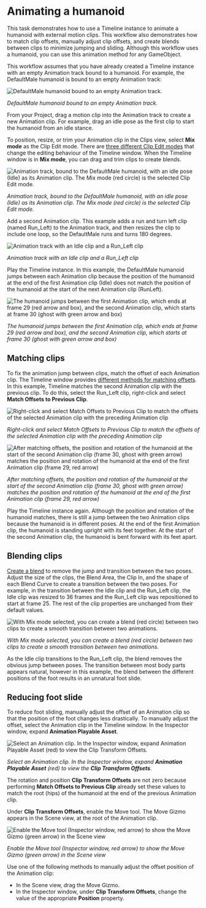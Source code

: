 # Animating a humanoid

This task demonstrates how to use a Timeline instance to animate a humanoid with external motion clips. This workflow also demonstrates how to match clip offsets, manually adjust clip offsets, and create blends between clips to minimize jumping and sliding. Although this workflow uses a humanoid, you can use this animation method for any GameObject.

This workflow assumes that you have already created a Timeline instance with an empty Animation track bound to a humanoid. For example, the DefaultMale humanoid is bound to an empty Animation track:

![DefaultMale humanoid bound to an empty Animation track.](images/timeline_humanoid_start.png)

_DefaultMale humanoid bound to an empty Animation track._

From your Project, drag a motion clip into the Animation track to create a new Animation clip. For example, drag an idle pose as the first clip to start the humanoid from an idle stance. 

To position, resize, or trim your Animation clip in the Clips view, select **Mix mode** as the Clip Edit mode. There are [three different Clip Edit modes](clp_about.md) that change the editing behaviour of the Timeline window. When the Timeline window is in **Mix mode**, you can drag and trim clips to create blends.

![Animation track, bound to the DefaultMale humanoid, with an idle pose (Idle) as its Animation clip. The Mix mode (red circle) is the selected Clip Edit mode.](images/timeline_humanoid_idle.png)

_Animation track, bound to the DefaultMale humanoid, with an idle pose (Idle) as its Animation clip. The Mix mode (red circle) is the selected Clip Edit mode._

Add a second Animation clip. This example adds a run and turn left clip (named Run_Left)  to the Animation track, and then resizes the clip to include one loop, so the DefaultMale runs and turns 180 degrees.

![Animation track with an Idle clip and a Run_Left clip](images/timeline_humanoid_runleft.png)

_Animation track with an Idle clip and a Run_Left clip_

Play the Timeline instance. In this example, the DefaultMale humanoid jumps between each Animation clip because the position of the humanoid at the end of the first Animation clip (Idle) does not match the position of the humanoid at the start of the next Animation clip (RunLeft).

![The humanoid jumps between the first Animation clip, which ends at frame 29 (red arrow and box), and the second Animation clip, which starts at frame 30 (ghost with green arrow and box)](images/timeline_humanoid_before_match.png)

_The humanoid jumps between the first Animation clip, which ends at frame 29 (red arrow and box), and the second Animation clip, which starts at frame 30 (ghost with green arrow and box)_

## Matching clips

To fix the animation jump between clips, match the offset of each Animation clip. The Timeline window provides [different methods for matching offsets](clp_match.md). In this example, Timeline matches the second Animation clip with the previous clip. To do this, select the Run_Left clip, right-click and select **Match Offsets to Previous Clip**.

![Right-click and select Match Offsets to Previous Clip to match the offsets of the selected Animation clip with the preceding Animation clip](images/timeline_humanoid_match_menu.png)

_Right-click and select Match Offsets to Previous Clip to match the offsets of the selected Animation clip with the preceding Animation clip_

![After matching offsets, the position and rotation of the humanoid at the start of the second Animation clip (frame 30, ghost with green arrow) matches the position and rotation of the humanoid at the end of the first Animation clip (frame 29, red arrow)](images/timeline_humanoid_after_match.png)

_After matching offsets, the position and rotation of the humanoid at the start of the second Animation clip (frame 30, ghost with green arrow) matches the position and rotation of the humanoid at the end of the first Animation clip (frame 29, red arrow)_

Play the Timeline instance again. Although the position and rotation of the humanoid matches, there is still a jump between the two Animation clips because the humanoid is in different poses. At the end of the first Animation clip, the humanoid is standing upright with its feet together. At the start of the second Animation clip, the humanoid is bent forward with its feet apart.

## Blending clips

[Create a blend](clp_blend.md) to remove the jump and transition between the two poses. Adjust the size of the clips, the Blend Area, the Clip In, and the shape of each Blend Curve to create a transition between the two poses. For example, in the transition between the Idle clip and the Run_Left clip, the Idle clip was resized to 36 frames and the Run_Left clip was repositioned to start at frame 25. The rest of the clip properties are unchanged from their default values.

![With Mix mode selected, you can create a blend (red circle) between two clips to create a smooth transition between two animations.](images/timeline_humanoid_blend.png)

_With Mix mode selected, you can create a blend (red circle) between two clips to create a smooth transition between two animations._

As the Idle clip transitions to the Run_Left clip, the blend removes the obvious jump between poses. The transition between most body parts appears natural, however in this example, the blend between the different positions of the foot results in an unnatural foot slide.

## Reducing foot slide

To reduce foot sliding, manually adjust the offset of an Animation clip so that the position of the foot changes less drastically. To manually adjust the offset, select the Animation clip in the Timeline window. In the Inspector window, expand **Animation Playable Asset**.

![Select an Animation clip. In the Inspector window, expand **Animation Playable Asset** (red) to view the **Clip Transform Offsets**.](images/workflow_inspector_animation_clip_playable.png)

_Select an Animation clip. In the Inspector window, expand **Animation Playable Asset** (red) to view the **Clip Transform Offsets**._

The rotation and position **Clip Transform Offsets** are not zero because performing **Match Offsets to Previous Clip** already set these values to match the root (hips) of the humanoid at the end of the previous Animation clip.

Under **Clip Transform Offsets**, enable the Move tool. The Move Gizmo appears in the Scene view, at the root of the Animation clip. 

![Enable the Move tool (Inspector window, red arrow) to show the Move Gizmo (green arrow) in the Scene view](images/timeline_humanoid_manual.png)

_Enable the Move tool (Inspector window, red arrow) to show the Move Gizmo (green arrow) in the Scene view_

Use one of the following methods to manually adjust the offset position of the Animation clip:

* In the Scene view, drag the Move Gizmo.
* In the Inspector window, under **Clip Transform Offsets**, change the value of the appropriate **Position** property.

 